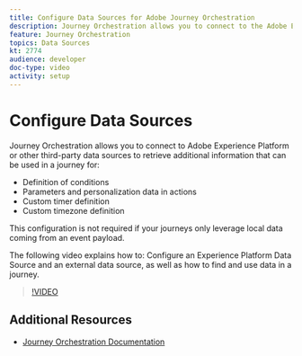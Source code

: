 ```yaml
---
title: Configure Data Sources for Adobe Journey Orchestration
description: Journey Orchestration allows you to connect to the Adobe Experience Platform or other third-party systems to retrieve additional information. This tutorial explains how to configure Experience Platform Data Source, configure an external data source, find and use data in a journey.
feature: Journey Orchestration
topics: Data Sources
kt: 2774
audience: developer
doc-type: video
activity: setup
---
```


# Configure Data Sources

Journey Orchestration allows you to connect to Adobe Experience Platform or other third-party data sources to retrieve additional information that can be used in a journey for:

* Definition of conditions
* Parameters and personalization data in actions
* Custom timer definition
* Custom timezone definition

This configuration is not required if your journeys only leverage local data coming from an event payload.

The following video explains how to: Configure an Experience Platform Data Source and an external data source, as well as how to find and use data in a journey.

>[!VIDEO](https://video.tv.adobe.com/v/29406?quality=12&learn=on)

## Additional Resources

* [Journey Orchestration Documentation](https://docs.adobe.com/content/help/en/journeys/using/journey-orchestration-home.html)
